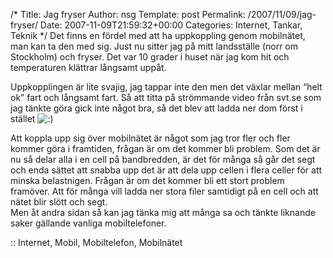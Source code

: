 /*
 Title: Jag fryser
 Author: nsg
 Template: post
 Permalink: /2007/11/09/jag-fryser/
 Date: 2007-11-09T21:59:32+00:00
 Categories: Internet, Tankar, Teknik
*/
Det finns en fördel med att ha uppkoppling genom mobilnätet, man kan ta den med sig. Just nu sitter jag på mitt landsställe (norr om Stockholm) och fryser. Det var 10 grader i huset när jag kom hit och temperaturen klättrar långsamt uppåt.

Uppkopplingen är lite svajig, jag tappar inte den men det växlar mellan &#8220;helt ok&#8221; fart och långsamt fart. Så att titta på strömmande video från svt.se som jag tänkte göra gick inte något bra, så det blev att ladda ner dom först i stället <img src="http://nsg.cc/wp-includes/images/smilies/icon_smile.gif" alt=":)" class="wp-smiley" /> 

Att koppla upp sig över mobilnätet är något som jag tror fler och fler kommer göra i framtiden, frågan är om det kommer bli problem. Som det är nu så delar alla i en cell på bandbredden, är det för många så går det segt och enda sättet att snabba upp det är att dela upp cellen i flera celler för att minska belastnigen. Frågan är om det kommer bli ett stort problem framöver. Att för många vill ladda ner stora filer samtidigt på en cell och att nätet blir slött och segt.  
Men åt andra sidan så kan jag tänka mig att många sa och tänkte liknande saker gällande vanliga mobiltelefoner.

:: Internet, Mobil, Mobiltelefon, Mobilnätet

<small></small>